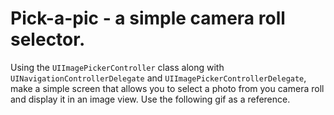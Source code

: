 # Pick-a-pic - a simple camera roll selector. 
Using the `UIImagePickerController` class along with `UINavigationControllerDelegate` and `UIImagePickerControllerDelegate`, make a simple screen that allows you to select a photo from you camera roll and display it in an image view. Use the following gif as a reference.

